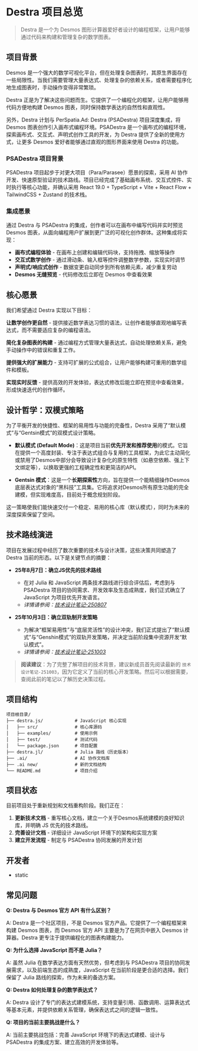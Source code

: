 # Destra 项目总览

> Destra 是一个为 Desmos 图形计算器爱好者设计的编程框架，让用户能够通过代码来构建和管理复杂的数学图表。

## 项目背景

Desmos 是一个强大的数学可视化平台，但在处理复杂图表时，其原生界面存在一些局限性。当我们需要管理大量表达式、处理复杂的依赖关系，或者需要程序化地生成图表时，手动操作变得非常繁琐。

Destra 正是为了解决这些问题而生。它提供了一个编程化的框架，让用户能够用代码方便地构建 Desmos 图表，同时保持数学表达的自然性和直观性。

另外，Destra 计划与 PerSpatia.Ad: Destra (PSADestra) 项目深度集成，将 Desmos 图表创作引入画布式编程环境。PSADestra 是一个画布式的编程环境，探索画布式、交互式、声明式创作工具的开发，为 Destra 提供了全新的使用方式，让更多 Desmos 爱好者能够通过直观的图形界面来使用 Destra 的功能。

### PSADestra 项目背景

PSADestra 项目起步于对更大项目（Para/Parasee）愿景的探索，采用 AI 协作开发、快速原型验证的技术路线。项目已经完成了基础画布系统、交互式控件、实时执行等核心功能，并确认采用 React 19.0 + TypeScript + Vite + React Flow + TailwindCSS + Zustand 的技术栈。

### 集成愿景

通过 Destra 与 PSADestra 的集成，创作者可以在画布中编写代码并实时预览 Desmos 图表，从面向编程用户扩展到更广泛的可视化创作群体。这种集成将实现：

- **画布式编程体验** - 在画布上创建和编辑代码块，支持拖拽、缩放等操作
- **交互式数学创作** - 通过滑动条、输入框等控件调整数学参数，实现实时调节
- **声明式/响应式创作** - 数据变更自动同步到所有依赖元素，减少重复劳动
- **Desmos 无缝预览** - 代码修改后立即在 Desmos 中查看效果

## 核心愿景

我们希望通过 Destra 实现以下目标：

**让数学创作更自然** - 提供接近数学表达习惯的语法，让创作者能够直观地编写表达式，而不需要适应复杂的编程语法。

**简化复杂图表的构建** - 通过编程方式管理大量表达式，自动处理依赖关系，避免手动操作中的错误和重复工作。

**提供强大的扩展能力** - 支持可扩展的公式组合，让用户能够构建可重用的数学组件和模板。

**实现实时反馈** - 提供高效的开发体验，表达式修改后能立即在预览中查看效果，形成快速迭代的创作循环。

## 设计哲学：双模式策略

为了平衡开发的快捷性、框架的易用性与功能的完备性，Destra 采用了“默认模式”与“Gentsin模式”的双模式设计策略。

-   **默认模式 (Default Mode)**：这是项目当前**优先开发和推荐使用**的模式。它旨在提供一个高度封装、专注于表达式组合与复用的工具框架，为此它主动简化或禁用了Desmos中部分会导致设计复杂化的原生特性（如悬空依赖、强上下文绑定等），以换取更强的工程确定性和更简洁的API。

-   **Gentsin 模式**：这是一个**长期探索性**方向，旨在提供一个能精细操作Desmos底层表达式对象的“黑科技”工具集。它将追求对Desmos所有原生功能的完全建模，但实现难度高，目前处于概念规划阶段。

这一策略使我们能快速交付一个稳定、易用的核心库（默认模式），同时为未来的深度探索保留了空间。

## 技术路线演进

项目在发展过程中经历了数次重要的技术与设计决策，这些决策共同塑造了 Destra 当前的形态。以下是关键节点的摘要：

-   **25年8月7日：确立JS优先的技术路线**
    -   在对 Julia 和 JavaScript 两条技术路线进行综合评估后，考虑到与 PSADestra 项目的协同需求、开发效率及生态成熟度，我们正式确立了 JavaScript 为项目优先开发语言。
    -   *详情请参阅：[技术设计笔记-250807](./技术设计记录/技术设计笔记-250807.md)*

-   **25年10月3日：确立双轨制开发策略**
    -   为解决“框架易用性”与“底层灵活性”的设计冲突，我们正式提出了“默认模式”与“Genshin模式”的双轨开发策略，并决定当前阶段集中资源开发“默认模式”。
    -   *详情请参阅：[技术设计笔记-251003](./技术设计记录/技术设计笔记-251003.md)*

> **阅读建议**：为了完整了解项目的技术背景，建议新成员首先阅读最新的 `技术设计笔记-251003`，因为它定义了当前的核心开发策略。然后可以根据需要，查阅此前的笔记以了解历史决策过程。

## 项目结构

```
项目根目录/
├── destra.js/            # JavaScript 核心实现
│   ├── src/              # 核心库源码
│   ├── examples/         # 使用示例
│   ├── test/             # 测试代码
│   └── package.json      # 项目配置
├── destra.jl/            # Julia 路线（历史版本）
├── .ai/                  # AI 协作文档库
├── .ai new/              # 新的文档结构
└── README.md             # 项目介绍
```

## 项目状态

目前项目处于重新规划和文档重构阶段。我们正在：

1. **更新技术文档** - 重写核心文档，建立一个关于Desmos系统建模的良好知识库，并明确 JS 优先的技术路线。
2. **完善设计文档** - 详细设计 JavaScript 环境下的架构和实现方案
3. **建立开发流程** - 制定与 PSADestra 协同发展的开发计划

## 开发者

- static

## 常见问题

**Q: Destra 与 Desmos 官方 API 有什么区别？**

A: Destra 是一个社区项目，不是 Desmos 官方产品。它提供了一个编程框架来构建 Desmos 图表，而 Desmos 官方 API 主要是为了在网页中嵌入 Desmos 计算器。Destra 更专注于提供编程化的图表构建能力。

**Q: 为什么选择 JavaScript 而不是 Julia？**

A: 虽然 Julia 在数学表达方面有天然优势，但考虑到与 PSADestra 项目的协同发展需求，以及前端生态的成熟度，JavaScript 在当前阶段是更合适的选择。我们保留了 Julia 路线的探索，作为未来的备选方案。

**Q: Destra 如何处理复杂的数学表达式？**

A: Destra 设计了专门的表达式建模系统，支持变量引用、函数调用、运算表达式等基本元素，并提供依赖关系管理，确保表达式之间的逻辑一致性。

**Q: 项目的当前主要挑战是什么？**

A: 当前主要挑战包括：完善 JavaScript 环境下的表达式建模、设计与 PSADestra 的集成方案、建立高效的开发体验等。 
